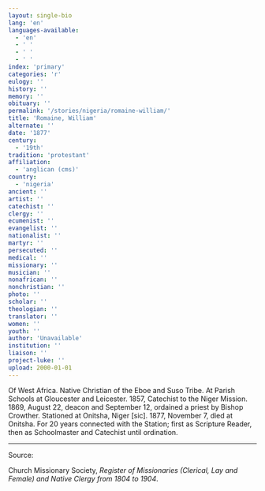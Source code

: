 ```yaml
---
layout: single-bio
lang: 'en'
languages-available:
  - 'en'
  - ' '
  - ' '
  - ' '
index: 'primary'
categories: 'r'
eulogy: ''
history: ''
memory: ''
obituary: ''
permalink: '/stories/nigeria/romaine-william/'
title: 'Romaine, William'
alternate: ''
date: '1877'
century:
  - '19th'
tradition: 'protestant'
affiliation:
  - 'anglican (cms)'
country:
  - 'nigeria'
ancient: ''
artist: ''
catechist: ''
clergy: ''
ecumenist: ''
evangelist: ''
nationalist: ''
martyr: ''
persecuted: ''
medical: ''
missionary: ''
musician: ''
nonafrican: ''
nonchristian: ''
photo: ''
scholar: ''
theologian: ''
translator: ''
women: ''
youth: ''
author: 'Unavailable'
institution: ''
liaison: ''
project-luke: ''
upload: 2000-01-01
---
```



Of West Africa.  Native Christian of the Eboe and Suso Tribe.  At Parish Schools at Gloucester and Leicester.  1857, Catechist to the Niger Mission.  1869, August 22, deacon and September 12, ordained a priest by Bishop Crowther.  Stationed at Onitsha, Niger [sic].  1877, November 7, died at Onitsha.  For 20 years connected with the Station; first as Scripture Reader, then as Schoolmaster and Catechist until ordination.



---

Source:

Church Missionary Society, *Register of Missionaries (Clerical, Lay and Female) and Native Clergy from 1804 to 1904*.